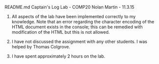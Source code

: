 README.md
Captain's Log Lab - COMP20
Nolan Martin - 11.3.15

1. All aspects of the lab have been implemented correctly to my knowledge. Note that an error regarding the character encoding of the HTML document exists in the console; this can be remedied with modification of the HTML but this is not allowed.

2. I have not discussed the assignment with any other students. I was helped by Thomas Colgrove.

3. I have spent approximately 2 hours on the lab.